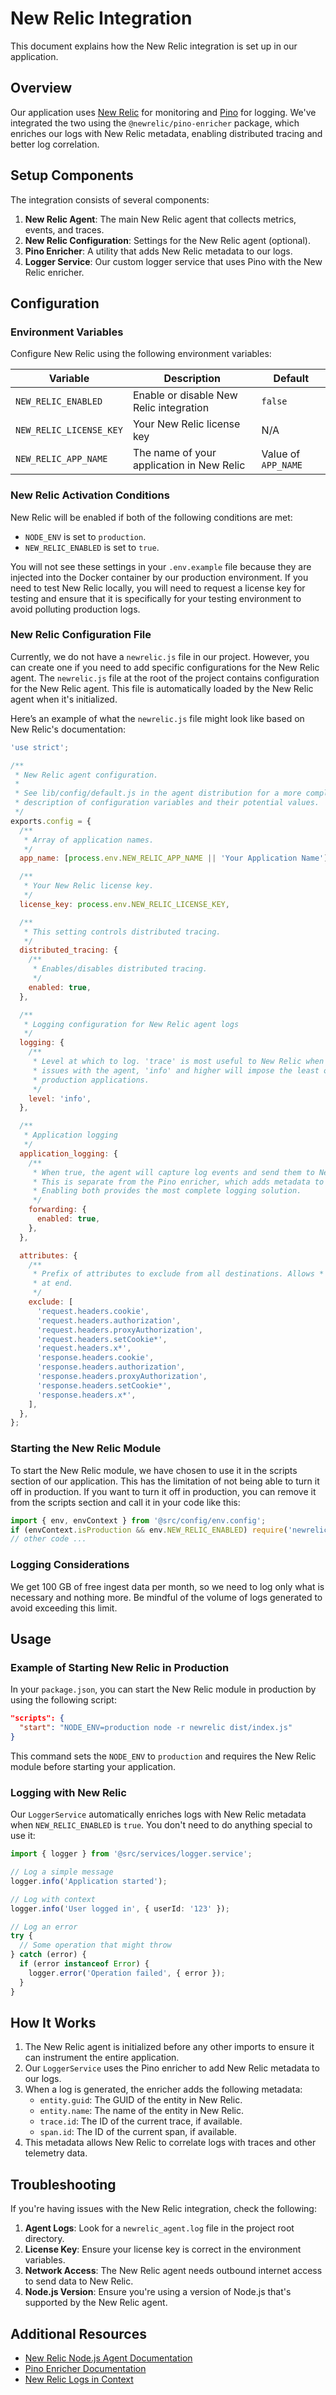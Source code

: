 # New Relic Integration

This document explains how the New Relic integration is set up in our application.

## Overview

Our application uses [New Relic](https://newrelic.com/) for monitoring and [Pino](https://getpino.io/) for logging. We've integrated the two using the `@newrelic/pino-enricher` package, which enriches our logs with New Relic metadata, enabling distributed tracing and better log correlation.

## Setup Components

The integration consists of several components:

1. **New Relic Agent**: The main New Relic agent that collects metrics, events, and traces.
2. **New Relic Configuration**: Settings for the New Relic agent (optional).
3. **Pino Enricher**: A utility that adds New Relic metadata to our logs.
4. **Logger Service**: Our custom logger service that uses Pino with the New Relic enricher.

## Configuration

### Environment Variables

Configure New Relic using the following environment variables:

| Variable                | Description                               | Default             |
| ----------------------- | ----------------------------------------- | ------------------- |
| `NEW_RELIC_ENABLED`     | Enable or disable New Relic integration   | `false`             |
| `NEW_RELIC_LICENSE_KEY` | Your New Relic license key                | N/A                 |
| `NEW_RELIC_APP_NAME`    | The name of your application in New Relic | Value of `APP_NAME` |

### New Relic Activation Conditions

New Relic will be enabled if both of the following conditions are met:

- `NODE_ENV` is set to `production`.
- `NEW_RELIC_ENABLED` is set to `true`.

You will not see these settings in your `.env.example` file because they are injected into the Docker container by our production environment. If you need to test New Relic locally, you will need to request a license key for testing and ensure that it is specifically for your testing environment to avoid polluting production logs.

### New Relic Configuration File

Currently, we do not have a `newrelic.js` file in our project. However, you can create one if you need to add specific configurations for the New Relic agent. The `newrelic.js` file at the root of the project contains configuration for the New Relic agent. This file is automatically loaded by the New Relic agent when it's initialized.

Here’s an example of what the `newrelic.js` file might look like based on New Relic's documentation:

```javascript
'use strict';

/**
 * New Relic agent configuration.
 *
 * See lib/config/default.js in the agent distribution for a more complete
 * description of configuration variables and their potential values.
 */
exports.config = {
  /**
   * Array of application names.
   */
  app_name: [process.env.NEW_RELIC_APP_NAME || 'Your Application Name'],

  /**
   * Your New Relic license key.
   */
  license_key: process.env.NEW_RELIC_LICENSE_KEY,

  /**
   * This setting controls distributed tracing.
   */
  distributed_tracing: {
    /**
     * Enables/disables distributed tracing.
     */
    enabled: true,
  },

  /**
   * Logging configuration for New Relic agent logs
   */
  logging: {
    /**
     * Level at which to log. 'trace' is most useful to New Relic when diagnosing
     * issues with the agent, 'info' and higher will impose the least overhead on
     * production applications.
     */
    level: 'info',
  },

  /**
   * Application logging
   */
  application_logging: {
    /**
     * When true, the agent will capture log events and send them to New Relic.
     * This is separate from the Pino enricher, which adds metadata to your logs.
     * Enabling both provides the most complete logging solution.
     */
    forwarding: {
      enabled: true,
    },
  },

  attributes: {
    /**
     * Prefix of attributes to exclude from all destinations. Allows * as wildcard
     * at end.
     */
    exclude: [
      'request.headers.cookie',
      'request.headers.authorization',
      'request.headers.proxyAuthorization',
      'request.headers.setCookie*',
      'request.headers.x*',
      'response.headers.cookie',
      'response.headers.authorization',
      'response.headers.proxyAuthorization',
      'response.headers.setCookie*',
      'response.headers.x*',
    ],
  },
};
```

### Starting the New Relic Module

To start the New Relic module, we have chosen to use it in the scripts section of our application. This has the limitation of not being able to turn it off in production. If you want to turn it off in production, you can remove it from the scripts section and call it in your code like this:

```typescript
import { env, envContext } from '@src/config/env.config';
if (envContext.isProduction && env.NEW_RELIC_ENABLED) require('newrelic');
// other code ...
```

### Logging Considerations

We get 100 GB of free ingest data per month, so we need to log only what is necessary and nothing more. Be mindful of the volume of logs generated to avoid exceeding this limit.

## Usage

### Example of Starting New Relic in Production

In your `package.json`, you can start the New Relic module in production by using the following script:

```json
"scripts": {
  "start": "NODE_ENV=production node -r newrelic dist/index.js"
}
```

This command sets the `NODE_ENV` to `production` and requires the New Relic module before starting your application.

### Logging with New Relic

Our `LoggerService` automatically enriches logs with New Relic metadata when `NEW_RELIC_ENABLED` is `true`. You don't need to do anything special to use it:

```typescript
import { logger } from '@src/services/logger.service';

// Log a simple message
logger.info('Application started');

// Log with context
logger.info('User logged in', { userId: '123' });

// Log an error
try {
  // Some operation that might throw
} catch (error) {
  if (error instanceof Error) {
    logger.error('Operation failed', { error });
  }
}
```

## How It Works

1. The New Relic agent is initialized before any other imports to ensure it can instrument the entire application.
2. Our `LoggerService` uses the Pino enricher to add New Relic metadata to our logs.
3. When a log is generated, the enricher adds the following metadata:
   - `entity.guid`: The GUID of the entity in New Relic.
   - `entity.name`: The name of the entity in New Relic.
   - `trace.id`: The ID of the current trace, if available.
   - `span.id`: The ID of the current span, if available.
4. This metadata allows New Relic to correlate logs with traces and other telemetry data.

## Troubleshooting

If you're having issues with the New Relic integration, check the following:

1. **Agent Logs**: Look for a `newrelic_agent.log` file in the project root directory.
2. **License Key**: Ensure your license key is correct in the environment variables.
3. **Network Access**: The New Relic agent needs outbound internet access to send data to New Relic.
4. **Node.js Version**: Ensure you're using a version of Node.js that's supported by the New Relic agent.

## Additional Resources

- [New Relic Node.js Agent Documentation](https://docs.newrelic.com/docs/apm/agents/nodejs-agent/getting-started/introduction-new-relic-nodejs/)
- [Pino Enricher Documentation](https://github.com/newrelic/newrelic-node-log-extensions/tree/main/packages/pino-log-enricher)
- [New Relic Logs in Context](https://docs.newrelic.com/docs/logs/logs-context/configure-logs-context-nodejs/)
